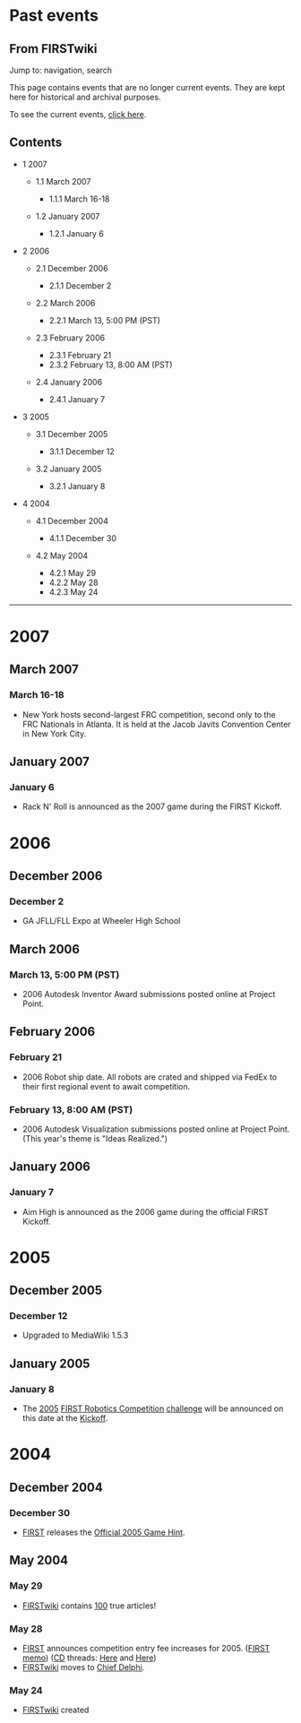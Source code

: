 # Past events

## From FIRSTwiki

Jump to: navigation, search

This page contains events that are no longer current events. They are kept here for historical and archival purposes.

To see the current events, [click here](Current_events "Current
events").

## Contents

- 1 2007

  - 1.1 March 2007

    - 1.1.1 March 16-18

  - 1.2 January 2007

    - 1.2.1 January 6

- 2 2006

  - 2.1 December 2006

    - 2.1.1 December 2

  - 2.2 March 2006

    - 2.2.1 March 13, 5:00 PM (PST)

  - 2.3 February 2006

    - 2.3.1 February 21
    - 2.3.2 February 13, 8:00 AM (PST)

  - 2.4 January 2006

    - 2.4.1 January 7

- 3 2005

  - 3.1 December 2005

    - 3.1.1 December 12

  - 3.2 January 2005

    - 3.2.1 January 8

- 4 2004

  - 4.1 December 2004

    - 4.1.1 December 30

  - 4.2 May 2004

    - 4.2.1 May 29
    - 4.2.2 May 28
    - 4.2.3 May 24

--------------------------------------------------------------------------------

# 2007

## March 2007

### March 16-18

- New York hosts second-largest FRC competition, second only to the FRC Nationals in Atlanta. It is held at the Jacob Javits Convention Center in New York City.

## January 2007

### January 6

- Rack N' Roll is announced as the 2007 game during the FIRST Kickoff.

# 2006

## December 2006

### December 2

- GA JFLL/FLL Expo at Wheeler High School

## March 2006

### March 13, 5:00 PM (PST)

- 2006 Autodesk Inventor Award submissions posted online at Project Point.

## February 2006

### February 21

- 2006 Robot ship date. All robots are crated and shipped via FedEx to their first regional event to await competition.

### February 13, 8:00 AM (PST)

- 2006 Autodesk Visualization submissions posted online at Project Point. (This year's theme is "Ideas Realized.")

## January 2006

### January 7

- Aim High is announced as the 2006 game during the official FIRST Kickoff.

# 2005

## December 2005

### December 12

- Upgraded to MediaWiki 1.5.3

## January 2005

### January 8

- The [2005](Untitled_2005_game "Untitled 2005 game") [FIRST Robotics Competition](first-robotics-competition) [challenge](Game "Game") will be announced on this date at the [Kickoff](kickoff).

# 2004

## December 2004

### December 30

- [FIRST](first) releases the [Official 2005 Game Hint](Official_2005_Game_Hint "Official 2005 Game Hint").

## May 2004

### May 29

- [FIRSTwiki](FIRSTwiki "FIRSTwiki") contains [100](Special:Statistics "Special:Statistics") true articles!

### May 28

- [FIRST](first) announces competition entry fee increases for 2005\. ([FIRST memo](http://www.usfirst.org/robotics/2005/regfeememo.htm "http://www.usfirst.org/robotics/2005/regfeememo.htm")) ([CD](Chief_Delphi "Chief Delphi") threads: [Here](http://www.chiefdelphi.com/forums/showthread.php?threadid=28820 "http://www.chiefdelphi.com/forums/showthread.php?threadid=28820") and [Here](http://www.chiefdelphi.com/forums/showthread.php?threadid=28828 "http://www.chiefdelphi.com/forums/showthread.php?threadid=28828"))
- [FIRSTwiki](FIRSTwiki "FIRSTwiki") moves to [Chief Delphi](Chief_Delphi "Chief Delphi").

### May 24

- [FIRSTwiki](FIRSTwiki "FIRSTwiki") created
